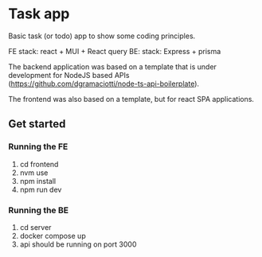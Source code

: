 # Task app

Basic task (or todo) app to show some coding principles. 

FE stack: react + MUI + React query
BE: stack: Express + prisma

The backend application was based on a template that is under development for NodeJS based APIs (https://github.com/dgramaciotti/node-ts-api-boilerplate).

The frontend was also based on a template, but for react SPA applications.

## Get started

### Running the FE

1. cd frontend
2. nvm use
3. npm install
4. npm run dev

### Running the BE

1. cd server
2. docker compose up
3. api should be running on port 3000